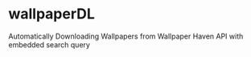 # wallpaperDL
Automatically Downloading Wallpapers from Wallpaper Haven API with embedded search query
